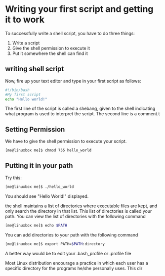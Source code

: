 # Writing your first script and getting it to work
To successfully write a shell script, you have to do three things:
1. Write a script
2. Give the shell permission to execute it
3. Put it somewhere the shell can find it

## writing shell script
Now, fire up your text editor and type in your first script as follows:
```bash
#!/bin/bash
#My first script
echo "Hello world!"
```
The first line of the script is called a shebang, given to the shell indicating what program is used to interpret the script.
The second line is a comment.t

## Setting Permission
We have to give the shell permission to execute your script.
```bash
[me@linuxbox me]$ chmod 755 hello_world
```

## Putting it in your path
Try this:
```bash
[me@linuxbox me]$ ./hello_world
```
You should see "Hello World!" displayed.

the shell maintains a list of directories where executable files are kept, and only search the directory in that list.
This list of directories is called your path. You can view the list of directories with the following command
```bash
[me@linuxbox me]$ echo $PATH
```
You can add directories to your path with the following command
```bash
[me@linuxbox me]$ export PATH=$PATH:directory
```
A better way would be to edit your .bash_profile or .profile file

Most Linux distribution encourage a practice in which each user has a specific directory for the programs he/she personally uses. This dir
<!--stackedit_data:
eyJoaXN0b3J5IjpbLTEzNzgzMDcxNjEsODg4MDEzN119
-->